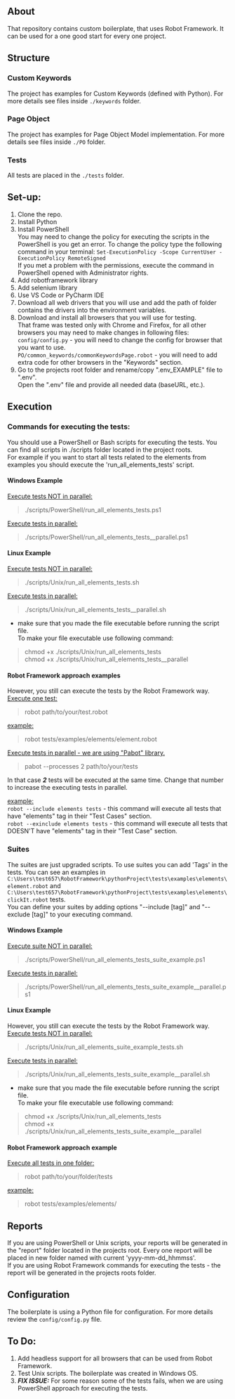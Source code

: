 ## About
That repository contains custom boilerplate, that uses Robot Framework. It can be used for a one good start for every one project.  

## Structure
### Custom Keywords
The project has examples for Custom Keywords (defined with Python). For more details see files inside ```./keywords``` folder.
### Page Object
The project has examples for Page Object Model implementation. For more details see files inside ```./PO``` folder.
### Tests
All tests are placed in the ```./tests``` folder.

## Set-up:
1. Clone the repo.
2. Install Python
3. Install PowerShell  
You may need to change the policy for executing the scripts in the PowerShell is you get an error. To change the policy type the following command in your terminal:
```Set-ExecutionPolicy -Scope CurrentUser -ExecutionPolicy RemoteSigned```  
If you met a problem with the permissions, execute the command in PowerShell opened with Administrator rights.
4. Add robotframework library
5. Add selenium library
6. Use VS Code or PyCharm IDE
7. Download all web drivers that you will use and add the path of folder contains the drivers into the environment variables.
8. Download and install all browsers that you will use for testing.  
That frame was tested only with Chrome and Firefox, for all other browsers you may need to make changes in following files:   
```config/config.py``` - you will need to change the config for browser that you want to use.  
```PO/common_keywords/commonKeywordsPage.robot``` - you will need to add extra code for other browsers in the "Keywords" section.
9. Go to the projects root folder and rename/copy ".env_EXAMPLE" file to ".env".  
Open the ".env" file and provide all needed data (baseURL, etc.).

## Execution

### Commands for executing the tests:
You should use a PowerShell or Bash scripts for executing the tests. You can find all scripts in ./scripts folder located in the project roots.  
For example if you want to start all tests related to the elements from examples you should execute the 'run_all_elements_tests' script.  
#### Windows Example
<ins>Execute tests NOT in parallel:</ins>
> ./scripts/PowerShell/run_all_elements_tests.ps1  

<ins>Execute tests in parallel:</ins>
> ./scripts/PowerShell/run_all_elements_tests__parallel.ps1  
#### Linux Example
<ins>Execute tests NOT in parallel:</ins>
> ./scripts/Unix/run_all_elements_tests.sh

<ins>Execute tests in parallel:</ins>
> ./scripts/Unix/run_all_elements_tests__parallel.sh
- make sure that you made the file executable before running the script file.  
To make your file executable use following command:
> chmod +x ./scripts/Unix/run_all_elements_tests  
> chmod +x ./scripts/Unix/run_all_elements_tests__parallel
#### Robot Framework approach examples
However, you still can execute the tests by the Robot Framework way.  
<ins>Execute one test:</ins>
> robot path/to/your/test.robot

<ins>example:</ins>
> robot tests/examples/elements/element.robot 

<ins>Execute tests in parallel - we are using "Pabot" library.</ins>
> pabot --processes 2 path/to/your/tests

In that case ***2*** tests will be executed at the same time. Change that number to increase the executing tests in parallel.

<ins>example:</ins>  
```robot --include elements tests``` - this command will execute all tests that have "elements" tag in their "Test Cases" section.  
```robot --exinclude elements tests``` - this command will execute all tests that DOESN'T have "elements" tag in their "Test Case" section.

### Suites
The suites are just upgraded scripts. To use suites you can add 'Tags' in the tests. You can see an examples in ```C:\Users\test657\RobotFramework\pythonProject\tests\examples\elements\element.robot``` and ```C:\Users\test657\RobotFramework\pythonProject\tests\examples\elements\clickIt.robot``` tests.  
You can define your suites by adding options "--include [tag]" and "--exclude [tag]" to your executing command.

#### Windows Example
<ins>Execute suite NOT in parallel:</ins>
> ./scripts/PowerShell/run_all_elements_tests_suite_example.ps1  

<ins>Execute tests in parallel:</ins>
> ./scripts/PowerShell/run_all_elements_tests_suite_example__parallel.ps1 

#### Linux Example
However, you still can execute the tests by the Robot Framework way. 
<ins>Execute tests NOT in parallel:</ins>
> ./scripts/Unix/run_all_elements_suite_example_tests.sh

<ins>Execute tests in parallel:</ins>
> ./scripts/Unix/run_all_elements_tests_suite_example__parallel.sh
- make sure that you made the file executable before running the script file.  
To make your file executable use following command:
> chmod +x ./scripts/Unix/run_all_elements_tests  
> chmod +x ./scripts/Unix/run_all_elements_tests_suite_example__parallel

#### Robot Framework approach example
<ins>Execute all tests in one folder:</ins>
> robot path/to/your/folder/tests

<ins>example:</ins>
> robot tests/examples/elements/

## Reports
If you are using PowerShell or Unix scripts, your reports will be generated in the "report" folder located in the projects root. Every one report will be placed in new folder named with current 'yyyy-mm-dd_hhmmss'.  
If you are using Robot Framework commands for executing the tests - the report will be generated in the projects roots folder.

## Configuration
The boilerplate is using a Python file for configuration. For more details review the ```config/config.py``` file.

## To Do:
1. Add headless support for all browsers that can be used from Robot Framework.
2. Test Unix scripts. The boilerplate was created in Windows OS.
3. ***FIX ISSUE:*** For some reason some of the tests fails, when we are using PowerShell approach for executing the tests.